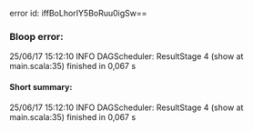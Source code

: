 error id: iffBoLhorIY5BoRuu0igSw==
### Bloop error:

25/06/17 15:12:10 INFO DAGScheduler: ResultStage 4 (show at main.scala:35) finished in 0,067 s
#### Short summary: 

25/06/17 15:12:10 INFO DAGScheduler: ResultStage 4 (show at main.scala:35) finished in 0,067 s